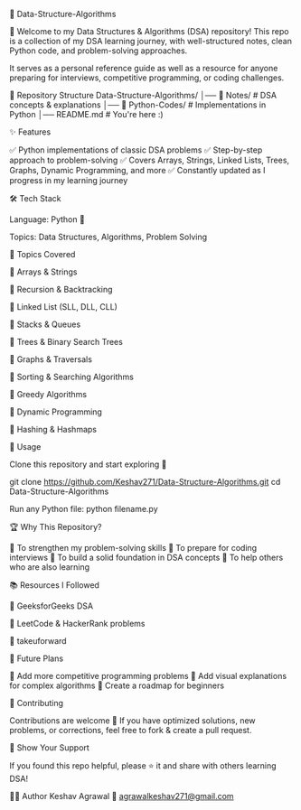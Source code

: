 📘 Data-Structure-Algorithms

🚀 Welcome to my Data Structures & Algorithms (DSA) repository!
This repo is a collection of my DSA learning journey, with well-structured notes, clean Python code, and problem-solving approaches.

It serves as a personal reference guide as well as a resource for anyone preparing for interviews, competitive programming, or coding challenges.

📂 Repository Structure
Data-Structure-Algorithms/
│── 📒 Notes/                # DSA concepts & explanations
│── 🐍 Python-Codes/         # Implementations in Python
│── README.md                # You're here :)

✨ Features

✅ Python implementations of classic DSA problems
✅ Step-by-step approach to problem-solving
✅ Covers Arrays, Strings, Linked Lists, Trees, Graphs, Dynamic Programming, and more
✅ Constantly updated as I progress in my learning journey

🛠️ Tech Stack

Language: Python 🐍

Topics: Data Structures, Algorithms, Problem Solving

📌 Topics Covered

📍 Arrays & Strings

📍 Recursion & Backtracking

📍 Linked List (SLL, DLL, CLL)

📍 Stacks & Queues

📍 Trees & Binary Search Trees

📍 Graphs & Traversals

📍 Sorting & Searching Algorithms

📍 Greedy Algorithms

📍 Dynamic Programming

📍 Hashing & Hashmaps

📖 Usage

Clone this repository and start exploring 🚀

git clone https://github.com/Keshav271/Data-Structure-Algorithms.git
cd Data-Structure-Algorithms


Run any Python file:
python filename.py

🏆 Why This Repository?

📌 To strengthen my problem-solving skills
📌 To prepare for coding interviews
📌 To build a solid foundation in DSA concepts
📌 To help others who are also learning

📚 Resources I Followed

📗 GeeksforGeeks DSA

📘 LeetCode & HackerRank problems

📘 takeuforward

🚀 Future Plans

🔹 Add more competitive programming problems
🔹 Add visual explanations for complex algorithms
🔹 Create a roadmap for beginners

🤝 Contributing

Contributions are welcome 🎉
If you have optimized solutions, new problems, or corrections, feel free to fork & create a pull request.

🌟 Show Your Support

If you found this repo helpful, please ⭐ it and share with others learning DSA!

👨‍💻 Author
Keshav Agrawal
📧 agrawalkeshav271@gmail.com
